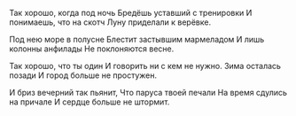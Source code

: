 Так хорошо, когда под ночь
Бредёшь уставший с тренировки
И понимаешь, что на скотч
Луну приделали к верёвке.

Под нею море в полусне
Блестит застывшим мармеладом
И лишь колонны анфилады
Не поклоняются весне.

Так хорошо, что ты один
И говорить ни с кем не нужно.
Зима осталась позади
И город больше не простужен.

И бриз вечерний так пьянит,
Что паруса твоей печали
На время сдулись на причале
И сердце больше не штормит.